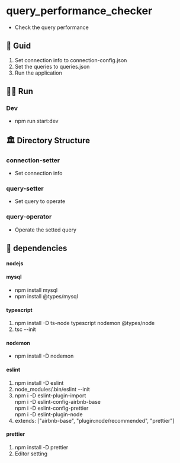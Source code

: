 # query_performance_checker

- Check the query performance

## 🧭 Guid

1. Set connection info to connection-config.json
2. Set the queries to queries.json
3. Run the application

## 🏃‍♂️ Run

### Dev

- npm run start:dev

## 🏛️ Directory Structure

### connection-setter

- Set connection info

### query-setter

- Set query to operate

### query-operator

- Operate the setted query

## 👫 dependencies

#### nodejs

#### mysql

- npm install mysql
- npm install @types/mysql

#### typescript

1. npm install -D ts-node typescript nodemon @types/node
2. tsc --init

#### nodemon

- npm install -D nodemon

#### eslint

1. npm install -D eslint
2. node_modules/.bin/eslint --init
3. npm i -D eslint-plugin-import  
   npm i -D eslint-config-airbnb-base  
   npm i -D eslint-config-prettier  
   npm i -D eslint-plugin-node
4. extends: ["airbnb-base", "plugin:node/recommended", "prettier"]

#### prettier

1. npm install -D prettier
2. Editor setting
